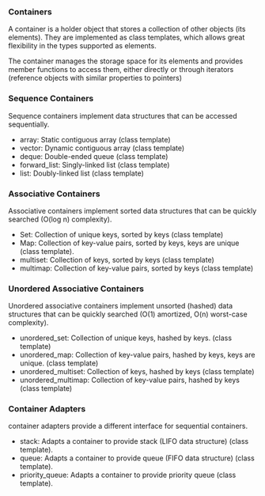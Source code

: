 ### Containers
A container is a holder object that stores a collection of other objects (its elements). They are implemented as class templates,
which allows great flexibility in the types supported as elements. 

The container manages the storage space for its elements and provides member functions to access them, 
either directly or through iterators (reference objects with similar properties to pointers)
### Sequence Containers
Sequence containers implement data structures that can be accessed sequentially. 
- array: Static contiguous array (class template)
- vector: Dynamic contiguous array (class template)
- deque: Double-ended queue (class template)
- forward_list: Singly-linked list (class template)
- list: Doubly-linked list (class template)
### Associative Containers
Associative containers implement sorted data structures that can be quickly searched (O(log n) complexity). 
- Set: Collection of unique keys, sorted by keys (class template)
- Map: Collection of key-value pairs, sorted by keys, keys are unique (class template).
- multiset: Collection of keys, sorted by keys (class template)
- multimap: Collection of key-value pairs, sorted by keys (class template)
### Unordered Associative Containers
Unordered associative containers implement unsorted (hashed) data structures that can be quickly searched (O(1) amortized, O(n) worst-case complexity). 
- unordered_set: Collection of unique keys, hashed by keys. (class template)
- unordered_map: Collection of key-value pairs, hashed by keys, keys are unique. (class template)
- unordered_multiset: Collection of keys, hashed by keys (class template)
- unordered_multimap: Collection of key-value pairs, hashed by keys (class template)
### Container Adapters
container adapters provide a different interface for sequential containers.
- stack: Adapts a container to provide stack (LIFO data structure) (class template).
- queue: Adapts a container to provide queue (FIFO data structure) (class template).
- priority_queue: Adapts a container to provide priority queue (class template). 
